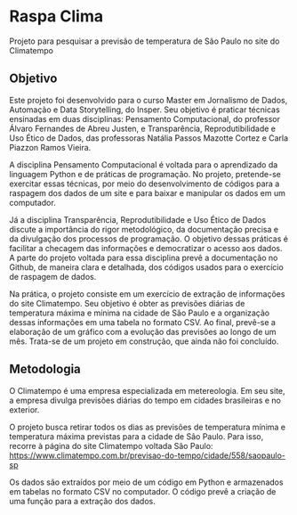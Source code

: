 # Raspa Clima
Projeto para pesquisar a previsão de temperatura de São Paulo no site do Climatempo
## Objetivo
Este projeto foi desenvolvido para o curso Master em Jornalismo de Dados, Automação e Data Storytelling, do Insper. Seu objetivo é praticar técnicas ensinadas em duas disciplinas: Pensamento Computacional, do professor Álvaro Fernandes de Abreu Justen, e Transparência, Reprodutibilidade e Uso Ético de Dados, das professoras  Natália Passos Mazotte Cortez e  Carla Piazzon Ramos Vieira.

A disciplina Pensamento Computacional é voltada para o aprendizado da linguagem Python e de práticas de programação. No projeto, pretende-se exercitar essas técnicas, por meio do desenvolvimento de códigos para a raspagem dos dados de um site e para baixar e manipular os dados em um computador.

Já a disciplina Transparência, Reprodutibilidade e Uso Ético de Dados discute a importância do rigor metodológico, da documentação precisa e da divulgação dos processos de programação. O objetivo dessas práticas é facilitar a checagem das informações e democratizar o acesso aos dados. A parte do projeto voltada para essa disciplina prevê a documentação no Github, de maneira clara e detalhada, dos códigos usados para o exercício de raspagem de dados. 

Na prática, o projeto consiste em um exercício de extração de informações do site Climatempo. Seu objetivo é obter as previsões diárias de temperatura máxima e mínima na cidade de São Paulo e a organização dessas informações em uma tabela no formato CSV. Ao final, prevê-se a elaboração de um gráfico com a evolução das previsões ao longo de um mês. Trata-se de um projeto em construção, que ainda não foi concluído.

## Metodologia
O Climatempo é uma empresa especializada em metereologia. Em seu site, a empresa divulga previsões diárias do tempo em cidades brasileiras e no exterior.

O projeto busca retirar todos os dias as previsões de temperatura mínima e temperatura máxima previstas para a cidade de São Paulo. Para isso, recorre à página do site Climatempo voltada São Paulo: https://www.climatempo.com.br/previsao-do-tempo/cidade/558/saopaulo-sp

Os dados são extraídos por meio de um código em Python e armazenados em tabelas no formato CSV no computador. O código prevê a criação de uma função para a extração dos dados.

##

